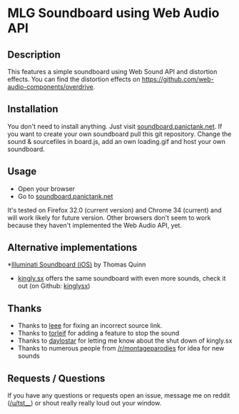 # MLG Soundboard using Web Audio API

## Description
This features a simple soundboard using Web Sound API and distortion effects. 
You can find the distortion effects on https://github.com/web-audio-components/overdrive.


## Installation

You don't need to install anything. Just visit [soundboard.panictank.net](http://soundboard.panictank.net). 
If you want to create your own soundboard pull this git repository. Change the sound & sourcefiles in board.js, add an own loading.gif
and host your own soundboard. 

## Usage

* Open your browser
* Go to [soundboard.panictank.net](http://soundboard.panictank.net)

It's tested on Firefox 32.0 (current version) and Chrome 34 (current) and will work likely for future version.
Other browsers don't seem to work because they haven't implemented the Web Audio API, yet.

## Alternative implementations

*[Illuminati Soundboard (iOS)](https://itunes.apple.com/us/app/illuminati-soundboard/id939112106?mt=8&uo) by Thomas Quinn
* [kingly.sx](http://kingly.sx/) offers the same soundboard with even more sounds, check it out (on Github: [kinglysx](https://github.com/kinglysx))


## Thanks

* Thanks to [leee](https://github.com/leee) for fixing an incorrect source link. 
* Thanks to [torleif](https://github.com/torleif) for adding a feature to stop the sound
* Thanks to [daylostar](https://github.com/daylostar) for letting me know about the shut down of kingly.sx
* Thanks to numerous people from [/r/montageparodies](http://www.reddit.com/r/montageparodies) for idea for new sounds

## Requests / Questions

If you have any questions or requests open an issue, message me on reddit ([/u/tst__](http://www.reddit.com/message/compose/?to=tst__)) or shout really really loud out your window.


